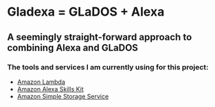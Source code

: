 # Gladexa = GLaDOS + Alexa

## A seemingly straight-forward approach to combining Alexa and GLaDOS

### The tools and services I am currently using for this project:
- [Amazon Lambda](http://docs.aws.amazon.com/lambda/latest/dg/welcome.html)
- [Amazon Alexa Skills Kit](https://developer.amazon.com/public/solutions/alexa/alexa-skills-kit/getting-started-guide)
- [Amazon Simple Storage Service](https://aws.amazon.com/documentation/s3/)
